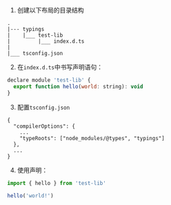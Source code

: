 1. 创建以下布局的目录结构
```
.
|--- typings
|    |___ test-lib
|         |___ index.d.ts
|
|___ tsconfig.json
```

2. 在`index.d.ts`中书写声明语句：
```js
declare module 'test-lib' {
  export function hello(world: string): void
}
```

3. 配置`tsconfig.json`
```
{
  "compilerOptions": {
    ...
    "typeRoots": ["node_modules/@types", "typings"]
  },
  ...
}
```

4. 使用声明：
```js
import { hello } from 'test-lib'

hello('world!')
```